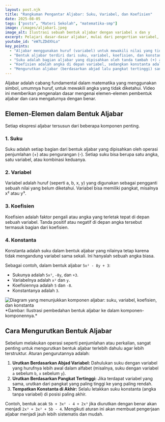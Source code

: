 ```yaml
---
layout: post.njk
title: "Rangkuman Pengantar Aljabar: Suku, Variabel, dan Koefisien"
date: 2025-08-05
tags: ["posts", "Materi Sekolah", "matematika-smp"]
image: /images/aljabar1.jpeg
image_alt: Ilustrasi sebuah bentuk aljabar dengan variabel x dan y
excerpt: Pelajari dasar-dasar aljabar, mulai dari pengertian variabel, koefisien, dan konstanta, hingga cara mengurutkan bentuk aljabar berdasarkan abjad dan pangkat untuk mempermudah operasi hitung.
youtube_id: "eW7LZDdXhLo"
key_points:
  - "Aljabar menggunakan huruf (variabel) untuk mewakili nilai yang tidak diketahui."
  - "Bentuk aljabar terdiri dari suku, variabel, koefisien, dan konstanta."
  - "Suku adalah bagian aljabar yang dipisahkan oleh tanda tambah (+) atau kurang (-)."
  - "Koefisien adalah angka di depan variabel, sedangkan konstanta adalah suku yang tidak memiliki variabel."
  - "Mengurutkan aljabar (berdasarkan abjad lalu pangkat tertinggi) sangat penting sebelum melakukan operasi hitung."
---
```


Aljabar adalah cabang fundamental dalam matematika yang menggunakan simbol, umumnya huruf, untuk mewakili angka yang tidak diketahui. Video ini memberikan pengenalan dasar mengenai elemen-elemen pembentuk aljabar dan cara mengaturnya dengan benar.

## Elemen-Elemen dalam Bentuk Aljabar

Setiap ekspresi aljabar tersusun dari beberapa komponen penting.

### 1. Suku

Suku adalah setiap bagian dari bentuk aljabar yang dipisahkan oleh operasi penjumlahan (+) atau pengurangan (-). Setiap suku bisa berupa satu angka, satu variabel, atau kombinasi keduanya.

### 2. Variabel

Variabel adalah huruf (seperti a, b, x, y) yang digunakan sebagai pengganti sebuah nilai yang belum diketahui. Variabel bisa memiliki pangkat, misalnya x² atau y³.

### 3. Koefisien

Koefisien adalah faktor pengali atau angka yang terletak tepat di depan sebuah variabel. Tanda positif atau negatif di depan angka tersebut termasuk bagian dari koefisien.

### 4. Konstanta

Konstanta adalah suku dalam bentuk aljabar yang nilainya tetap karena tidak mengandung variabel sama sekali. Ini hanyalah sebuah angka biasa.

Sebagai contoh, dalam bentuk aljabar `5x² - 8y + 3`:
* Sukunya adalah `5x²`, `-8y`, dan `+3`.
* Variabelnya adalah `x²` dan `y`.
* Koefisiennya adalah `5` dan `-8`.
* Konstantanya adalah `3`.

<img title="Struktur Bentuk Aljabar" alt="Diagram yang menunjukkan komponen aljabar: suku, variabel, koefisien, dan konstanta" src="/images/aljabar2.jpeg">
*Gambar: Ilustrasi pembedahan bentuk aljabar ke dalam komponen-komponennya.*

## Cara Mengurutkan Bentuk Aljabar

Sebelum melakukan operasi seperti penjumlahan atau perkalian, sangat penting untuk mengurutkan bentuk aljabar terlebih dahulu agar lebih terstruktur. Aturan pengurutannya adalah:

1.  **Urutkan Berdasarkan Abjad Variabel:** Dahulukan suku dengan variabel yang hurufnya lebih awal dalam alfabet (misalnya, suku dengan variabel `a` sebelum `b`, `x` sebelum `y`).
2.  **Urutkan Berdasarkan Pangkat Tertinggi:** Jika terdapat variabel yang sama, urutkan dari pangkat yang paling tinggi ke yang paling rendah.
3.  **Tempatkan Konstanta di Akhir:** Selalu letakkan suku konstanta (angka tanpa variabel) di posisi paling akhir.

Contoh, bentuk acak `5b + 3x² - 4 + 2x³` jika diurutkan dengan benar akan menjadi `2x³ + 3x² + 5b - 4`. Mengikuti aturan ini akan membuat pengerjaan aljabar menjadi jauh lebih sistematis dan mudah.